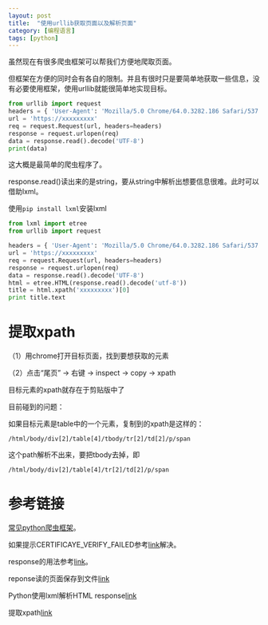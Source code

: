 ```yaml
---
layout: post
title:  "使用urllib获取页面以及解析页面"
category: [编程语言]
tags: [python]
---
```


虽然现在有很多爬虫框架可以帮我们方便地爬取页面。

但框架在方便的同时会有各自的限制。并且有很时只是要简单地获取一些信息，没有必要使用框架，使用urllib就能很简单地实现目标。

```python
from urllib import request
headers = { 'User-Agent': 'Mozilla/5.0 Chrome/64.0.3282.186 Safari/537.36', }
url = 'https://xxxxxxxxx'
req = request.Request(url, headers=headers)
response = request.urlopen(req)
data = response.read().decode('UTF-8')
print(data)
```

<!-- more -->

这大概是最简单的爬虫程序了。

response.read()读出来的是string，要从string中解析出想要信息很难。此时可以借助lxml。

使用`pip install lxml`安装lxml

```python
from lxml import etree
from urllib import request

headers = { 'User-Agent': 'Mozilla/5.0 Chrome/64.0.3282.186 Safari/537.36', }
url = 'https://xxxxxxxxx'
req = request.Request(url, headers=headers)
response = request.urlopen(req)
data = response.read().decode('UTF-8')
html = etree.HTML(response.read().decode('utf-8'))
title = html.xpath('xxxxxxxxx')[0]
print title.text
```

# 提取xpath

（1）用chrome打开目标页面，找到要想获取的元素

（2）点击“尾页” -> 右键 -> inspect -> copy -> xpath

目标元素的xpath就存在于剪贴版中了

目前碰到的问题：

如果目标元素是table中的一个元素，复制到的xpath是这样的：

`/html/body/div[2]/table[4]/tbody/tr[2]/td[2]/p/span`

这个path解析不出来，要把tbody去掉，即

`/html/body/div[2]/table[4]/tr[2]/td[2]/p/span`

# 参考链接

[常见python爬虫框架](https://www.cnblogs.com/Lijcyy/p/9778318.html)。

如果提示CERTIFICAYE_VERIFY_FAILED参考[link](http://windmissing.github.io/%E7%BC%96%E7%A8%8B%E8%AF%AD%E8%A8%80/2019-09/urllib-error-certificated-verify-failed.html)解决。

response的用法参考[link](https://blog.csdn.net/topleeyap/article/details/78845946)。

reponse读的页面保存到文件[link](https://blog.csdn.net/qq_22521211/article/details/80052085)

Python使用lxml解析HTML response[link](https://blog.csdn.net/zjuxsl/article/details/76975956)

提取xpath[link](http://windmissing.github.io/spider/2016-02/scrapy-fetch-csdn-articles.html)
